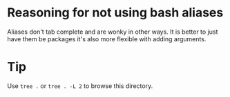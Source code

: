 # Reasoning for not using bash aliases

Aliases don't tab complete and are wonky in other ways. It is better to just have them be packages it's also more flexible with adding arguments.

# Tip

Use `tree .` or `tree . -L 2` to browse this directory.
